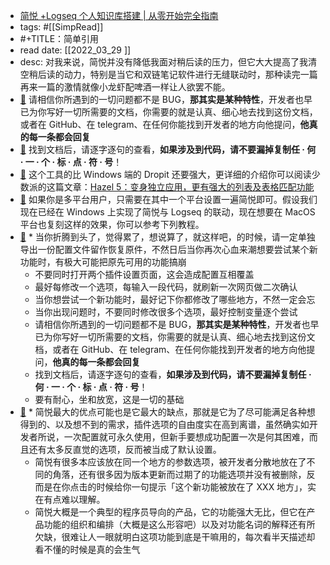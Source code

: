 - [简悦 +Logseq 个人知识库搭建 | 从零开始完全指南](https://sspai.com/post/72022)
- tags: #[[SimpRead]]
- #+TITLE：简单引用
- read date: [[2022_03_29  ]]
- desc: 对我来说，简悦并没有降低我面对稍后读的压力，但它大大提高了我清空稍后读的动力，特别是当它和双链笔记软件进行无缝联动时，那种读完一篇再来一篇的激情就像小龙虾配啤酒一样让人欲罢不能。
- [📌](<http://localhost:7026/pdf/简悦 +Logseq 个人知识库搭建 - 从零开始完全指南#id=1648541202309>)  请相信你所遇到的一切问题都不是 BUG，**那其实是某种特性**，开发者也早已为你写好一切所需要的文档，你需要的就是认真、细心地去找到这份文档，或者在 GitHub、在 telegram、在任何你能找到开发者的地方向他提问，**他真的每一条都会回复**
- [📌](<http://localhost:7026/pdf/简悦 +Logseq 个人知识库搭建 - 从零开始完全指南#id=1648541286556>)  找到文档后，请逐字逐句的查看，**如果涉及到代码，请不要漏掉复制任 · 何 · 一 · 个 · 标 · 点 · 符 · 号**！
- [📌](<http://localhost:7026/pdf/简悦 +Logseq 个人知识库搭建 - 从零开始完全指南#id=1648541496772>)  这个工具的比 Windows 端的 Dropit 还要强大，更详细的介绍你可以阅读少数派的这篇文章：[Hazel 5：变身独立应用，更有强大的列表及表格匹配功能](https://sspai.com/post/63693)
- [📌](<http://localhost:7026/pdf/简悦 +Logseq 个人知识库搭建 - 从零开始完全指南#id=1648541507470>)  如果你是多平台用户，只需要在其中一个平台设置一遍简悦即可。假设我们现在已经在 Windows 上实现了简悦与 Logseq 的联动，现在想要在 MacOS 平台也复刻这样的效果，你可以参考下列教程。
- [📌](<http://localhost:7026/pdf/简悦 +Logseq 个人知识库搭建 - 从零开始完全指南#id=1648542516672>)  *   当你折腾到头了，觉得累了，想说算了，就这样吧，的时候，请一定单独导出一份配置文件留作恢复原件，不然日后当你再次心血来潮想要尝试某个新功能时，有极大可能把原先可用的功能搞崩
  *   不要同时打开两个插件设置页面，这会造成配置互相覆盖
  *   最好每修改一个选项，每输入一段代码，就刷新一次网页做二次确认
  *   当你想尝试一个新功能时，最好记下你都修改了哪些地方，不然一定会忘
  *   当你出现问题时，不要同时修改很多个选项，最好控制变量逐个尝试
  *   请相信你所遇到的一切问题都不是 BUG，**那其实是某种特性**，开发者也早已为你写好一切所需要的文档，你需要的就是认真、细心地去找到这份文档，或者在 GitHub、在 telegram、在任何你能找到开发者的地方向他提问，**他真的每一条都会回复**
  *   找到文档后，请逐字逐句的查看，**如果涉及到代码，请不要漏掉复制任 · 何 · 一 · 个 · 标 · 点 · 符 · 号**！
  *   要有耐心，坐和放宽，这是一切的基础
- [📌](<http://localhost:7026/pdf/简悦 +Logseq 个人知识库搭建 - 从零开始完全指南#id=1648542525730>)  *   简悦最大的优点可能也是它最大的缺点，那就是它为了尽可能满足各种想得到的、以及想不到的需求，插件选项的自由度实在高到离谱，虽然确实如开发者所说，一次配置就可永久使用，但新手要想成功配置一次是何其困难，而且还有太多反直觉的选项，反而被当成了默认设置。
  *   简悦有很多本应该放在同一个地方的参数选项，被开发者分散地放在了不同的角落，还有很多因为版本更新而过期了的功能选项并没有被删除，反而是在你点击的时候给你一句提示「这个新功能被放在了 XXX 地方」，实在有点难以理解。
  *   简悦大概是一个典型的程序员导向的产品，它的功能强大无比，但它在产品功能的组织和编排（大概是这么形容吧）以及对功能名词的解释还有所欠缺，很难让人一眼就明白这项功能到底是干嘛用的，每次看半天描述却看不懂的时候是真的会生气